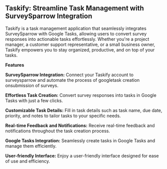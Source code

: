 ## Taskify: Streamline Task Management with SurveySparrow Integration
Taskify is a task management application that seamlessly integrates SurveySparrow with Google Tasks, allowing users to convert survey responses into actionable tasks effortlessly. Whether you're a project manager, a customer support representative, or a small business owner, Taskify empowers you to stay organized, productive, and on top of your tasks.

**Features**

**SurveySparrow Integration:** Connect your Taskify account to surveysparrow and automate the process of googletask creation onsubmission of surveys.

**Effortless Task Creation:** Convert survey responses into tasks in Google Tasks with just a few clicks.

**Customizable Task Details:** Fill in task details such as task name, due date, priority, and notes to tailor tasks to your specific needs.

**Real-time Feedback and Notifications:** Receive real-time feedback and notifications throughout the task creation process.

**Google Tasks Integration:** Seamlessly create tasks in Google Tasks and manage them efficiently.

**User-friendly Interface:** Enjoy a user-friendly interface designed for ease of use and efficiency.
